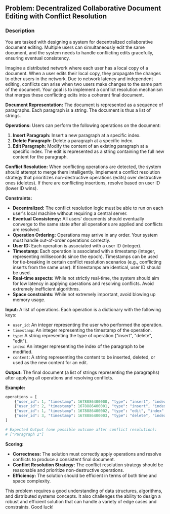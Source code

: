 ## Problem: Decentralized Collaborative Document Editing with Conflict Resolution

### Description

You are tasked with designing a system for decentralized collaborative document editing. Multiple users can simultaneously edit the same document, and the system needs to handle conflicting edits gracefully, ensuring eventual consistency.

Imagine a distributed network where each user has a local copy of a document. When a user edits their local copy, they propagate the changes to other users in the network. Due to network latency and independent editing, conflicts can arise when two users make changes to the same part of the document. Your goal is to implement a conflict resolution mechanism that merges these conflicting edits into a coherent final document.

**Document Representation:** The document is represented as a sequence of paragraphs. Each paragraph is a string. The document is thus a list of strings.

**Operations:** Users can perform the following operations on the document:

1.  **Insert Paragraph:** Insert a new paragraph at a specific index.
2.  **Delete Paragraph:** Delete a paragraph at a specific index.
3.  **Edit Paragraph:** Modify the content of an existing paragraph at a specific index. The edit is represented as a string containing the full new content for the paragraph.

**Conflict Resolution:** When conflicting operations are detected, the system should attempt to merge them intelligently. Implement a conflict resolution strategy that prioritizes non-destructive operations (edits) over destructive ones (deletes). If there are conflicting insertions, resolve based on user ID (lower ID wins).

**Constraints:**

*   **Decentralized:** The conflict resolution logic must be able to run on each user's local machine without requiring a central server.
*   **Eventual Consistency:** All users' documents should eventually converge to the same state after all operations are applied and conflicts are resolved.
*   **Operation Ordering:** Operations may arrive in any order. Your system must handle out-of-order operations correctly.
*   **User ID:** Each operation is associated with a user ID (integer).
*   **Timestamp:** Each operation is associated with a timestamp (integer, representing milliseconds since the epoch).  Timestamps can be used for tie-breaking in certain conflict resolution scenarios (e.g., conflicting inserts from the same user). If timestamps are identical, user ID should be used.
*   **Real-time aspects:** While not strictly real-time, the system should aim for low latency in applying operations and resolving conflicts.  Avoid extremely inefficient algorithms.
*   **Space constraints:** While not extremely important, avoid blowing up memory usage.

**Input:** A list of operations. Each operation is a dictionary with the following keys:

*   `user_id`: An integer representing the user who performed the operation.
*   `timestamp`: An integer representing the timestamp of the operation.
*   `type`: A string representing the type of operation ("insert", "delete", "edit").
*   `index`: An integer representing the index of the paragraph to be modified.
*   `content`: A string representing the content to be inserted, deleted, or used as the new content for an edit.

**Output:** The final document (a list of strings representing the paragraphs) after applying all operations and resolving conflicts.

**Example:**

```python
operations = [
    {"user_id": 1, "timestamp": 1678886400000, "type": "insert", "index": 0, "content": "Paragraph 1"},
    {"user_id": 2, "timestamp": 1678886400001, "type": "insert", "index": 0, "content": "Paragraph 2"},
    {"user_id": 1, "timestamp": 1678886400002, "type": "edit", "index": 0, "content": "Edited Paragraph 1"},
    {"user_id": 3, "timestamp": 1678886400003, "type": "delete", "index": 0, "content": None},
]

# Expected Output (one possible outcome after conflict resolution):
# ["Paragraph 2"]
```

**Scoring:**

*   **Correctness:** The solution must correctly apply operations and resolve conflicts to produce a consistent final document.
*   **Conflict Resolution Strategy:** The conflict resolution strategy should be reasonable and prioritize non-destructive operations.
*   **Efficiency:** The solution should be efficient in terms of both time and space complexity.

This problem requires a good understanding of data structures, algorithms, and distributed systems concepts. It also challenges the ability to design a robust and efficient solution that can handle a variety of edge cases and constraints. Good luck!
